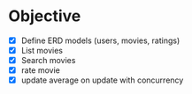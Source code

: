 # Objective

- [x] Define ERD models (users, movies, ratings)
- [x] List movies
- [x] Search movies
- [x] rate movie
- [x] update average on update with concurrency
